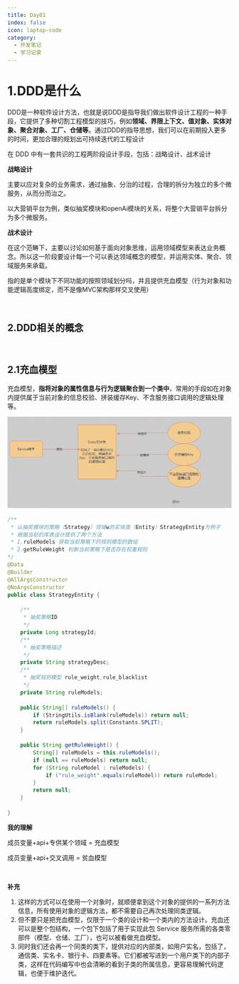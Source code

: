 ```yaml
---
title: Day01
index: false
icon: laptop-code
category:
  - 开发笔记
  - 学习记录
---
```


# 1.DDD是什么

DDD是一种软件设计方法，也就是说DDD是指导我们做出软件设计工程的一种手段，它提供了多种切割工程模型的技巧，例如**领域、界限上下文、值对象、实体对象、聚合对象、工厂、仓储等**。通过DDD的指导思想，我们可以在前期投入更多的时间，更加合理的规划出可持续迭代的工程设计

在 DDD 中有一套共识的工程两阶段设计手段，包括：战略设计、战术设计

**战略设计**

主要以应对复杂的业务需求，通过抽象、分治的过程，合理的拆分为独立的多个微服务，从而分而治之。

以大营销平台为例，类似抽奖模块和openAi模块的关系，将整个大营销平台拆分为多个微服务。

**战术设计**

在这个范畴下，主要以讨论如何基于面向对象思维，运用领域模型来表达业务概念。所以这一阶段要设计每一个可以表达领域概念的模型，并运用实体、聚合、领域服务来承载。

指的是单个模块下不同功能的按照领域划分吗，并且提供充血模型（行为对象和功能逻辑高度绑定，而不是像MVC架构那样交叉使用）

<br/>

## 2.DDD相关的概念

<br/>

## 2.1充血模型

充血模型，**指将对象的属性信息与行为逻辑聚合到一个类中**，常用的手段如在对象内提供属于当前对象的信息校验、拼装缓存Key、不含服务接口调用的逻辑处理等。

![截图](6c37e46377ed0a789f3fb81e598e8c4f.png)

```java
/**
 * 以抽奖模块的策略（Strategy）领域w的实体类（Entity）StrategyEntity为例子
 * 根据当前的库表设计提供了两个方法
 * 1.ruleModels 获取当前策略下的规则模型的数组
 * 2.getRuleWeight 判断当前策略下是否存在权重规则
*/
@Data
@Builder
@AllArgsConstructor
@NoArgsConstructor
public class StrategyEntity {

    /**
     * 抽奖策略ID
     */
    private Long strategyId;
    /**
     * 抽奖策略描述
     */
    private String strategyDesc;
    /**
     * 抽奖规则模型 rule_weight,rule_blacklist
     */
    private String ruleModels;

    public String[] ruleModels() {
        if (StringUtils.isBlank(ruleModels)) return null;
        return ruleModels.split(Constants.SPLIT);
    }

    public String getRuleWeight() {
        String[] ruleModels = this.ruleModels();
        if (null == ruleModels) return null;
        for (String ruleModel : ruleModels) {
            if ("rule_weight".equals(ruleModel)) return ruleModel;
        }
        return null;
    }

}
```

**我的理解**

成员变量+api+专供某个领域 = 充血模型

成员变量+api+交叉调用 = 贫血模型

<br/>

**补充**

1. 这样的方式可以在使用一个对象时，就顺便拿到这个对象的提供的一系列方法信息，所有使用对象的逻辑方法，都不需要自己再次处理同类逻辑。
2. 但不要只是把充血模型，仅限于一个类的设计和一个类内的方法设计。充血还可以是整个包结构，一个包下包括了用于实现此包 Service 服务所需的各类零部件（模型、仓储、工厂），也可以被看做充血模型。
3. 同时我们还会再一个同类的类下，提供对应的内部类，如用户实名，包括了，通信类、实名卡、银行卡、四要素等。它们都被写进到一个用户类下的内部子类，这样在代码编写中也会清晰的看到子类的所属信息，更容易理解代码逻辑，也便于维护迭代。